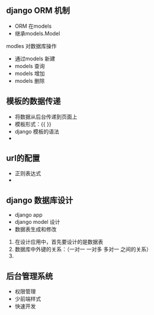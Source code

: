 
## django ORM 机制
-  ORM 在models
- 继承models.Model

modles 对数据库操作
 - 通过models 新建
 - models 查询
 - models 增加
 - models  删除


## 模板的数据传递
- 将数据从后台传递到页面上
- 模板形式：{{ }}  
 - django 模板的语法
 - 
 
 ## url的配置
 - 正则表达式
 -  
 
 
 ## django 数据库设计
 
 - django app 
 - django model 设计
 - 数据表生成和修改
 
 1. 在设计应用中，首先要设计的是数据表
 2. 数据库中外键的关系：（一对一  一对多 多对一 之间的关系）
 3. 
 
 
 ## 后台管理系统
 - 权限管理
 - 少前端样式
 - 快速开发
 
 
